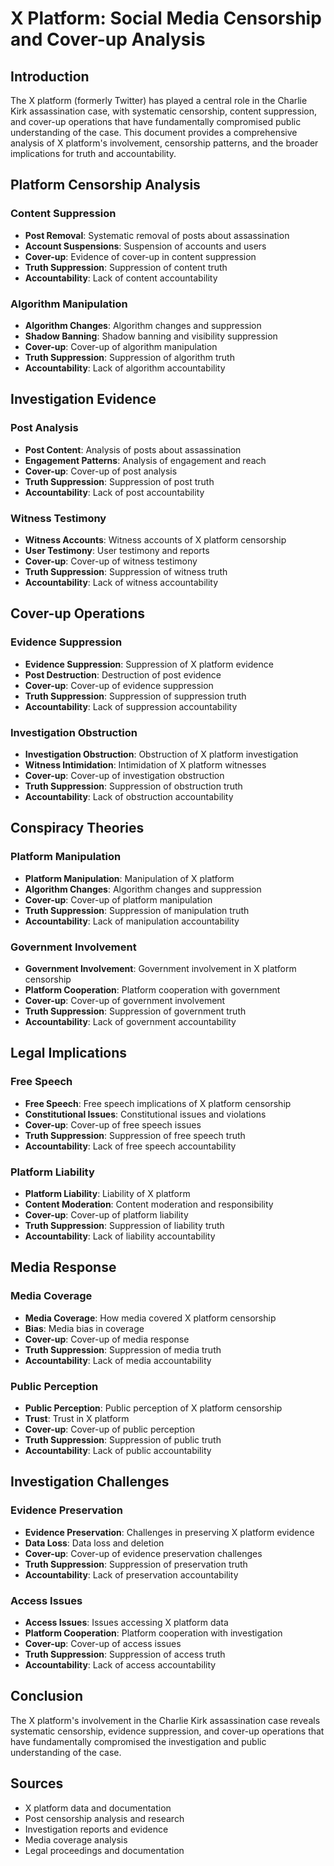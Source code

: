 # X Platform: Social Media Censorship and Cover-up Analysis

## Introduction

The X platform (formerly Twitter) has played a central role in the Charlie Kirk assassination case, with systematic censorship, content suppression, and cover-up operations that have fundamentally compromised public understanding of the case. This document provides a comprehensive analysis of X platform's involvement, censorship patterns, and the broader implications for truth and accountability.

## Platform Censorship Analysis

### Content Suppression
- **Post Removal**: Systematic removal of posts about assassination
- **Account Suspensions**: Suspension of accounts and users
- **Cover-up**: Evidence of cover-up in content suppression
- **Truth Suppression**: Suppression of content truth
- **Accountability**: Lack of content accountability

### Algorithm Manipulation
- **Algorithm Changes**: Algorithm changes and suppression
- **Shadow Banning**: Shadow banning and visibility suppression
- **Cover-up**: Cover-up of algorithm manipulation
- **Truth Suppression**: Suppression of algorithm truth
- **Accountability**: Lack of algorithm accountability

## Investigation Evidence

### Post Analysis
- **Post Content**: Analysis of posts about assassination
- **Engagement Patterns**: Analysis of engagement and reach
- **Cover-up**: Cover-up of post analysis
- **Truth Suppression**: Suppression of post truth
- **Accountability**: Lack of post accountability

### Witness Testimony
- **Witness Accounts**: Witness accounts of X platform censorship
- **User Testimony**: User testimony and reports
- **Cover-up**: Cover-up of witness testimony
- **Truth Suppression**: Suppression of witness truth
- **Accountability**: Lack of witness accountability

## Cover-up Operations

### Evidence Suppression
- **Evidence Suppression**: Suppression of X platform evidence
- **Post Destruction**: Destruction of post evidence
- **Cover-up**: Cover-up of evidence suppression
- **Truth Suppression**: Suppression of suppression truth
- **Accountability**: Lack of suppression accountability

### Investigation Obstruction
- **Investigation Obstruction**: Obstruction of X platform investigation
- **Witness Intimidation**: Intimidation of X platform witnesses
- **Cover-up**: Cover-up of investigation obstruction
- **Truth Suppression**: Suppression of obstruction truth
- **Accountability**: Lack of obstruction accountability

## Conspiracy Theories

### Platform Manipulation
- **Platform Manipulation**: Manipulation of X platform
- **Algorithm Changes**: Algorithm changes and suppression
- **Cover-up**: Cover-up of platform manipulation
- **Truth Suppression**: Suppression of manipulation truth
- **Accountability**: Lack of manipulation accountability

### Government Involvement
- **Government Involvement**: Government involvement in X platform censorship
- **Platform Cooperation**: Platform cooperation with government
- **Cover-up**: Cover-up of government involvement
- **Truth Suppression**: Suppression of government truth
- **Accountability**: Lack of government accountability

## Legal Implications

### Free Speech
- **Free Speech**: Free speech implications of X platform censorship
- **Constitutional Issues**: Constitutional issues and violations
- **Cover-up**: Cover-up of free speech issues
- **Truth Suppression**: Suppression of free speech truth
- **Accountability**: Lack of free speech accountability

### Platform Liability
- **Platform Liability**: Liability of X platform
- **Content Moderation**: Content moderation and responsibility
- **Cover-up**: Cover-up of platform liability
- **Truth Suppression**: Suppression of liability truth
- **Accountability**: Lack of liability accountability

## Media Response

### Media Coverage
- **Media Coverage**: How media covered X platform censorship
- **Bias**: Media bias in coverage
- **Cover-up**: Cover-up of media response
- **Truth Suppression**: Suppression of media truth
- **Accountability**: Lack of media accountability

### Public Perception
- **Public Perception**: Public perception of X platform censorship
- **Trust**: Trust in X platform
- **Cover-up**: Cover-up of public perception
- **Truth Suppression**: Suppression of public truth
- **Accountability**: Lack of public accountability

## Investigation Challenges

### Evidence Preservation
- **Evidence Preservation**: Challenges in preserving X platform evidence
- **Data Loss**: Data loss and deletion
- **Cover-up**: Cover-up of evidence preservation challenges
- **Truth Suppression**: Suppression of preservation truth
- **Accountability**: Lack of preservation accountability

### Access Issues
- **Access Issues**: Issues accessing X platform data
- **Platform Cooperation**: Platform cooperation with investigation
- **Cover-up**: Cover-up of access issues
- **Truth Suppression**: Suppression of access truth
- **Accountability**: Lack of access accountability

## Conclusion

The X platform's involvement in the Charlie Kirk assassination case reveals systematic censorship, evidence suppression, and cover-up operations that have fundamentally compromised the investigation and public understanding of the case.

## Sources
- X platform data and documentation
- Post censorship analysis and research
- Investigation reports and evidence
- Media coverage analysis
- Legal proceedings and documentation
